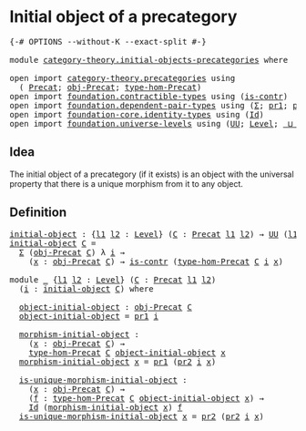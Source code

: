 # Initial object of a precategory

<pre class="Agda"><a id="44" class="Symbol">{-#</a> <a id="48" class="Keyword">OPTIONS</a> <a id="56" class="Pragma">--without-K</a> <a id="68" class="Pragma">--exact-split</a> <a id="82" class="Symbol">#-}</a>

<a id="87" class="Keyword">module</a> <a id="94" href="category-theory.initial-objects-precategories.html" class="Module">category-theory.initial-objects-precategories</a> <a id="140" class="Keyword">where</a>

<a id="147" class="Keyword">open</a> <a id="152" class="Keyword">import</a> <a id="159" href="category-theory.precategories.html" class="Module">category-theory.precategories</a> <a id="189" class="Keyword">using</a>
  <a id="197" class="Symbol">(</a> <a id="199" href="category-theory.precategories.html#2242" class="Function">Precat</a><a id="205" class="Symbol">;</a> <a id="207" href="category-theory.precategories.html#2555" class="Function">obj-Precat</a><a id="217" class="Symbol">;</a> <a id="219" href="category-theory.precategories.html#2674" class="Function">type-hom-Precat</a><a id="234" class="Symbol">)</a>
<a id="236" class="Keyword">open</a> <a id="241" class="Keyword">import</a> <a id="248" href="foundation.contractible-types.html" class="Module">foundation.contractible-types</a> <a id="278" class="Keyword">using</a> <a id="284" class="Symbol">(</a><a id="285" href="foundation-core.contractible-types.html#992" class="Function">is-contr</a><a id="293" class="Symbol">)</a>
<a id="295" class="Keyword">open</a> <a id="300" class="Keyword">import</a> <a id="307" href="foundation.dependent-pair-types.html" class="Module">foundation.dependent-pair-types</a> <a id="339" class="Keyword">using</a> <a id="345" class="Symbol">(</a><a id="346" href="foundation-core.dependent-pair-types.html#502" class="Record">Σ</a><a id="347" class="Symbol">;</a> <a id="349" href="foundation-core.dependent-pair-types.html#592" class="Field">pr1</a><a id="352" class="Symbol">;</a> <a id="354" href="foundation-core.dependent-pair-types.html#604" class="Field">pr2</a><a id="357" class="Symbol">)</a>
<a id="359" class="Keyword">open</a> <a id="364" class="Keyword">import</a> <a id="371" href="foundation-core.identity-types.html" class="Module">foundation-core.identity-types</a> <a id="402" class="Keyword">using</a> <a id="408" class="Symbol">(</a><a id="409" href="foundation-core.identity-types.html#641" class="Datatype">Id</a><a id="411" class="Symbol">)</a>
<a id="413" class="Keyword">open</a> <a id="418" class="Keyword">import</a> <a id="425" href="foundation.universe-levels.html" class="Module">foundation.universe-levels</a> <a id="452" class="Keyword">using</a> <a id="458" class="Symbol">(</a><a id="459" href="foundation-core.universe-levels.html#222" class="Primitive">UU</a><a id="461" class="Symbol">;</a> <a id="463" href="Agda.Primitive.html#597" class="Postulate">Level</a><a id="468" class="Symbol">;</a> <a id="470" href="Agda.Primitive.html#810" class="Primitive Operator">_⊔_</a><a id="473" class="Symbol">)</a>
</pre>
## Idea

The initial object of a precategory (if it exists) is an object with the universal property that there is a unique morphism from it to any object.

## Definition

<pre class="Agda"><a id="initial-object"></a><a id="660" href="category-theory.initial-objects-precategories.html#660" class="Function">initial-object</a> <a id="675" class="Symbol">:</a> <a id="677" class="Symbol">{</a><a id="678" href="category-theory.initial-objects-precategories.html#678" class="Bound">l1</a> <a id="681" href="category-theory.initial-objects-precategories.html#681" class="Bound">l2</a> <a id="684" class="Symbol">:</a> <a id="686" href="Agda.Primitive.html#597" class="Postulate">Level</a><a id="691" class="Symbol">}</a> <a id="693" class="Symbol">(</a><a id="694" href="category-theory.initial-objects-precategories.html#694" class="Bound">C</a> <a id="696" class="Symbol">:</a> <a id="698" href="category-theory.precategories.html#2242" class="Function">Precat</a> <a id="705" href="category-theory.initial-objects-precategories.html#678" class="Bound">l1</a> <a id="708" href="category-theory.initial-objects-precategories.html#681" class="Bound">l2</a><a id="710" class="Symbol">)</a> <a id="712" class="Symbol">→</a> <a id="714" href="foundation-core.universe-levels.html#222" class="Primitive">UU</a> <a id="717" class="Symbol">(</a><a id="718" href="category-theory.initial-objects-precategories.html#678" class="Bound">l1</a> <a id="721" href="Agda.Primitive.html#810" class="Primitive Operator">⊔</a> <a id="723" href="category-theory.initial-objects-precategories.html#681" class="Bound">l2</a><a id="725" class="Symbol">)</a>
<a id="727" href="category-theory.initial-objects-precategories.html#660" class="Function">initial-object</a> <a id="742" href="category-theory.initial-objects-precategories.html#742" class="Bound">C</a> <a id="744" class="Symbol">=</a>
  <a id="748" href="foundation-core.dependent-pair-types.html#502" class="Record">Σ</a> <a id="750" class="Symbol">(</a><a id="751" href="category-theory.precategories.html#2555" class="Function">obj-Precat</a> <a id="762" href="category-theory.initial-objects-precategories.html#742" class="Bound">C</a><a id="763" class="Symbol">)</a> <a id="765" class="Symbol">λ</a> <a id="767" href="category-theory.initial-objects-precategories.html#767" class="Bound">i</a> <a id="769" class="Symbol">→</a>
    <a id="775" class="Symbol">(</a><a id="776" href="category-theory.initial-objects-precategories.html#776" class="Bound">x</a> <a id="778" class="Symbol">:</a> <a id="780" href="category-theory.precategories.html#2555" class="Function">obj-Precat</a> <a id="791" href="category-theory.initial-objects-precategories.html#742" class="Bound">C</a><a id="792" class="Symbol">)</a> <a id="794" class="Symbol">→</a> <a id="796" href="foundation-core.contractible-types.html#992" class="Function">is-contr</a> <a id="805" class="Symbol">(</a><a id="806" href="category-theory.precategories.html#2674" class="Function">type-hom-Precat</a> <a id="822" href="category-theory.initial-objects-precategories.html#742" class="Bound">C</a> <a id="824" href="category-theory.initial-objects-precategories.html#767" class="Bound">i</a> <a id="826" href="category-theory.initial-objects-precategories.html#776" class="Bound">x</a><a id="827" class="Symbol">)</a>

<a id="830" class="Keyword">module</a> <a id="837" href="category-theory.initial-objects-precategories.html#837" class="Module">_</a> <a id="839" class="Symbol">{</a><a id="840" href="category-theory.initial-objects-precategories.html#840" class="Bound">l1</a> <a id="843" href="category-theory.initial-objects-precategories.html#843" class="Bound">l2</a> <a id="846" class="Symbol">:</a> <a id="848" href="Agda.Primitive.html#597" class="Postulate">Level</a><a id="853" class="Symbol">}</a> <a id="855" class="Symbol">(</a><a id="856" href="category-theory.initial-objects-precategories.html#856" class="Bound">C</a> <a id="858" class="Symbol">:</a> <a id="860" href="category-theory.precategories.html#2242" class="Function">Precat</a> <a id="867" href="category-theory.initial-objects-precategories.html#840" class="Bound">l1</a> <a id="870" href="category-theory.initial-objects-precategories.html#843" class="Bound">l2</a><a id="872" class="Symbol">)</a>
  <a id="876" class="Symbol">(</a><a id="877" href="category-theory.initial-objects-precategories.html#877" class="Bound">i</a> <a id="879" class="Symbol">:</a> <a id="881" href="category-theory.initial-objects-precategories.html#660" class="Function">initial-object</a> <a id="896" href="category-theory.initial-objects-precategories.html#856" class="Bound">C</a><a id="897" class="Symbol">)</a> <a id="899" class="Keyword">where</a>

  <a id="908" href="category-theory.initial-objects-precategories.html#908" class="Function">object-initial-object</a> <a id="930" class="Symbol">:</a> <a id="932" href="category-theory.precategories.html#2555" class="Function">obj-Precat</a> <a id="943" href="category-theory.initial-objects-precategories.html#856" class="Bound">C</a>
  <a id="947" href="category-theory.initial-objects-precategories.html#908" class="Function">object-initial-object</a> <a id="969" class="Symbol">=</a> <a id="971" href="foundation-core.dependent-pair-types.html#592" class="Field">pr1</a> <a id="975" href="category-theory.initial-objects-precategories.html#877" class="Bound">i</a>

  <a id="980" href="category-theory.initial-objects-precategories.html#980" class="Function">morphism-initial-object</a> <a id="1004" class="Symbol">:</a>
    <a id="1010" class="Symbol">(</a><a id="1011" href="category-theory.initial-objects-precategories.html#1011" class="Bound">x</a> <a id="1013" class="Symbol">:</a> <a id="1015" href="category-theory.precategories.html#2555" class="Function">obj-Precat</a> <a id="1026" href="category-theory.initial-objects-precategories.html#856" class="Bound">C</a><a id="1027" class="Symbol">)</a> <a id="1029" class="Symbol">→</a>
    <a id="1035" href="category-theory.precategories.html#2674" class="Function">type-hom-Precat</a> <a id="1051" href="category-theory.initial-objects-precategories.html#856" class="Bound">C</a> <a id="1053" href="category-theory.initial-objects-precategories.html#908" class="Function">object-initial-object</a> <a id="1075" href="category-theory.initial-objects-precategories.html#1011" class="Bound">x</a>
  <a id="1079" href="category-theory.initial-objects-precategories.html#980" class="Function">morphism-initial-object</a> <a id="1103" href="category-theory.initial-objects-precategories.html#1103" class="Bound">x</a> <a id="1105" class="Symbol">=</a> <a id="1107" href="foundation-core.dependent-pair-types.html#592" class="Field">pr1</a> <a id="1111" class="Symbol">(</a><a id="1112" href="foundation-core.dependent-pair-types.html#604" class="Field">pr2</a> <a id="1116" href="category-theory.initial-objects-precategories.html#877" class="Bound">i</a> <a id="1118" href="category-theory.initial-objects-precategories.html#1103" class="Bound">x</a><a id="1119" class="Symbol">)</a>

  <a id="1124" href="category-theory.initial-objects-precategories.html#1124" class="Function">is-unique-morphism-initial-object</a> <a id="1158" class="Symbol">:</a>
    <a id="1164" class="Symbol">(</a><a id="1165" href="category-theory.initial-objects-precategories.html#1165" class="Bound">x</a> <a id="1167" class="Symbol">:</a> <a id="1169" href="category-theory.precategories.html#2555" class="Function">obj-Precat</a> <a id="1180" href="category-theory.initial-objects-precategories.html#856" class="Bound">C</a><a id="1181" class="Symbol">)</a> <a id="1183" class="Symbol">→</a>
    <a id="1189" class="Symbol">(</a><a id="1190" href="category-theory.initial-objects-precategories.html#1190" class="Bound">f</a> <a id="1192" class="Symbol">:</a> <a id="1194" href="category-theory.precategories.html#2674" class="Function">type-hom-Precat</a> <a id="1210" href="category-theory.initial-objects-precategories.html#856" class="Bound">C</a> <a id="1212" href="category-theory.initial-objects-precategories.html#908" class="Function">object-initial-object</a> <a id="1234" href="category-theory.initial-objects-precategories.html#1165" class="Bound">x</a><a id="1235" class="Symbol">)</a> <a id="1237" class="Symbol">→</a>
    <a id="1243" href="foundation-core.identity-types.html#641" class="Datatype">Id</a> <a id="1246" class="Symbol">(</a><a id="1247" href="category-theory.initial-objects-precategories.html#980" class="Function">morphism-initial-object</a> <a id="1271" href="category-theory.initial-objects-precategories.html#1165" class="Bound">x</a><a id="1272" class="Symbol">)</a> <a id="1274" href="category-theory.initial-objects-precategories.html#1190" class="Bound">f</a>
  <a id="1278" href="category-theory.initial-objects-precategories.html#1124" class="Function">is-unique-morphism-initial-object</a> <a id="1312" href="category-theory.initial-objects-precategories.html#1312" class="Bound">x</a> <a id="1314" class="Symbol">=</a> <a id="1316" href="foundation-core.dependent-pair-types.html#604" class="Field">pr2</a> <a id="1320" class="Symbol">(</a><a id="1321" href="foundation-core.dependent-pair-types.html#604" class="Field">pr2</a> <a id="1325" href="category-theory.initial-objects-precategories.html#877" class="Bound">i</a> <a id="1327" href="category-theory.initial-objects-precategories.html#1312" class="Bound">x</a><a id="1328" class="Symbol">)</a>
</pre>